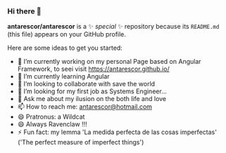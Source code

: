 ### Hi there 👋


**antarescor/antarescor** is a ✨ _special_ ✨ repository because its `README.md` (this file) appears on your GitHub profile.

Here are some ideas to get you started:

- 🔭 I’m currently working on my personal Page based on Angular Framework, to seei visit https://antarescor.github.io/
- 🌱 I’m currently learning Angular
- 👯 I’m looking to collaborate with save the world
- 🤔 I’m looking for my first job as Systems Engineer...
- 💬 Ask me about my ilusion on the both life and love
- 📫 How to reach me: antarescor@hotmail.com
- 😄 Pratronus: a Wildcat 
- 😄 Always Ravenclaw !!!
- ⚡ Fun fact: my lemma 'La medida perfecta de las cosas imperfectas' ('The perfect measure of imperfect things')
